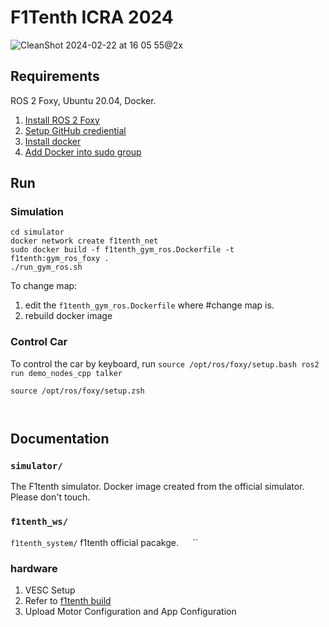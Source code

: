 # F1Tenth ICRA 2024

![CleanShot 2024-02-22 at 16 05 55@2x](https://github.com/NTU-Autonomous-Racing-Team/f1tenth_icra2024/assets/65676392/a6afb82f-6c65-4a38-b296-90daf8975e67)

## Requirements

ROS 2 Foxy, Ubuntu 20.04, Docker.

1. [Install ROS 2 Foxy](https://www.google.com/url?sa=t&rct=j&q=&esrc=s&source=web&cd=&ved=2ahUKEwjV-9Tr4r6EAxVX7TgGHdGDDuwQFnoECBAQAQ&url=https%3A%2F%2Fdocs.ros.org%2Fen%2Ffoxy%2FInstallation.html&usg=AOvVaw3NkQBV1zK8awthVSd0b2X9&opi=89978449)
2. [Setup GitHub crediential](https://cli.github.com/manual/)
3. [Install docker](https://docs.docker.com/engine/install/ubuntu/)
4. [Add Docker into sudo group ](https://docs.docker.com/engine/install/linux-postinstall/)

## Run

### Simulation
```
cd simulator
docker network create f1tenth_net
sudo docker build -f f1tenth_gym_ros.Dockerfile -t f1tenth:gym_ros_foxy .
./run_gym_ros.sh
```
To change map:
1. edit the `f1tenth_gym_ros.Dockerfile` where #change map is.
2. rebuild docker image

### Control Car
To control the car by keyboard, run ```source /opt/ros/foxy/setup.bash
ros2 run demo_nodes_cpp talker```


```
source /opt/ros/foxy/setup.zsh



```

## Documentation

### `simulator/`

The F1tenth simulator. Docker image created from the official simulator. Please don't touch.

### `f1tenth_ws/`

`f1tenth_system/` f1tenth official pacakge.
` 
`
``

### hardware
1. VESC Setup
  1. Refer to [f1tenth build](https://f1tenth.org/build.html)
  2. Upload Motor Configuration and App Configuration

